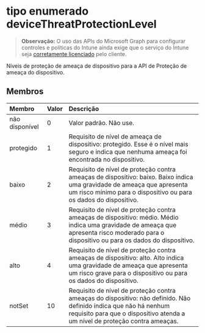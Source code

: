 # <a name="devicethreatprotectionlevel-enum-type"></a>tipo enumerado deviceThreatProtectionLevel

> **Observação:** O uso das APIs do Microsoft Graph para configurar controles e políticas do Intune ainda exige que o serviço do Intune seja [corretamente licenciado](https://go.microsoft.com/fwlink/?linkid=839381) pelo cliente.

Níveis de proteção de ameaça de dispositivo para a API de Proteção de ameaça do dispositivo.
## <a name="members"></a>Membros
|Membro|Valor|Descrição|
|:---|:---|:---|
|não disponível|0|Valor padrão. Não use.|
|protegido|1|Requisito de nível de ameaça de dispositivo: protegido. Esse é o nível mais seguro e indica que nenhuma ameaça foi encontrada no dispositivo.|
|baixo|2|Requisito de nível de proteção contra ameaças de dispositivo: baixo. Baixo indica uma gravidade de ameaça que apresenta um risco mínimo para o dispositivo ou para os dados do dispositivo.|
|médio|3|Requisito de nível de proteção contra ameaças de dispositivo: médio. Médio indica uma gravidade de ameaça que apresenta risco moderado para o dispositivo ou para os dados do dispositivo.|
|alto|4|Requisito de nível de proteção contra ameaças de dispositivo: alto. Alto indica uma gravidade de ameaça que apresenta um risco grave para o dispositivo ou para os dados do dispositivo.|
|notSet|10|Requisito de nível de proteção contra ameaças do dispositivo: não definido. Não definido indica que não há nenhum requisito para que o dispositivo atenda a um nível de proteção contra ameaças.|



